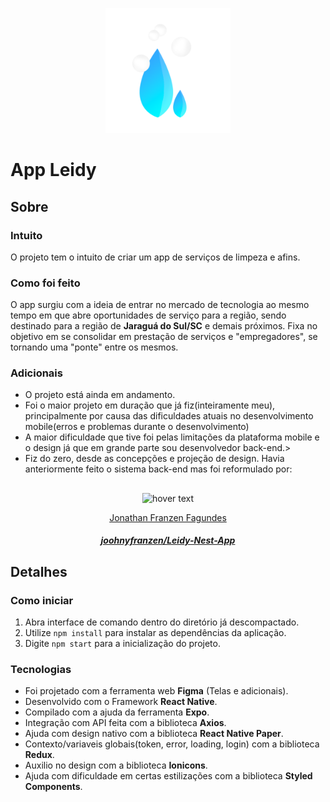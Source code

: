 <p align="center">
  <img src="img/Logo-teste-transparente.png" width="200px" title="hover text">
</p>

# App Leidy
## Sobre

### Intuito
O projeto tem o intuito de criar um app de serviços de limpeza e afins.

### Como foi feito
O app surgiu com a ideia de entrar no mercado de tecnologia ao mesmo tempo em que abre oportunidades de serviço para a região, sendo destinado para a região de <b>Jaraguá do Sul/SC</b> e demais próximos. Fixa no objetivo em se consolidar em prestação de serviços e "empregadores", se tornando uma "ponte" entre os mesmos.

### Adicionais
- O projeto está ainda em andamento.
- Foi o maior projeto em duração que já fiz(inteiramente meu), principalmente por causa das dificuldades atuais no desenvolvimento mobile(erros e problemas durante o desenvolvimento)
- A maior dificuldade que tive foi pelas limitações da plataforma mobile e o design já que em grande parte sou desenvolvedor back-end.>
- Fiz do zero, desde as concepções e projeção de design. Havia anteriormente feito o sistema back-end mas foi reformulado por:
##
<p align="center">
  <img src="https://avatars.githubusercontent.com/u/97265749?v=4" width="150px" title="hover text">
  <p align="center"><a href="https://github.com/joohnyfranzen">Jonathan Franzen Fagundes</a></p>
  <h5 align="center"><a href="https://github.com/joohnyfranzen/Leidy-Nest-App">joohnyfranzen/Leidy-Nest-App</a></h>
</p>

## Detalhes
### Como iniciar

1. Abra interface de comando dentro do diretório já descompactado.
2. Utilize `npm install` para instalar as dependências da aplicação.
3. Digite `npm start` para a inicialização do projeto.

### Tecnologias

 - Foi projetado com a ferramenta web <b>Figma</b> (Telas e adicionais).
 - Desenvolvido com o Framework <b>React Native</b>.
 - Compilado com a ajuda da ferramenta <b>Expo</b>.
 - Integração com API feita com a biblioteca <b>Axios</b>.
 - Ajuda com design nativo com a biblioteca <b>React Native Paper</b>.
 - Contexto/variaveis globais(token, error, loading, login) com a biblioteca <b>Redux</b>.
 - Auxilio no design com a biblioteca <b>Ionicons</b>.
 - Ajuda com dificuldade em certas estilizações com a biblioteca <b>Styled Components</b>.
